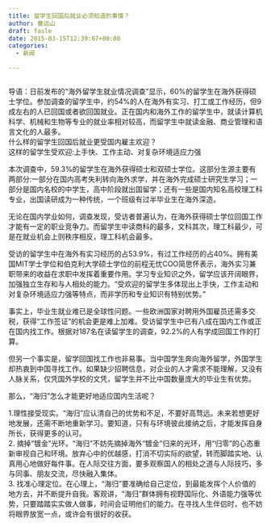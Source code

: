 ```yaml
---
title: 留学生回国后就业必须知道的事情？
author: 童远山
draft: fasle
date: 2015-03-15T12:39:07+00:00
categories:
  - 新闻

---
```

<img decoding="async" src="http://52sask.qiniudn.com/uploads/article/20150205/04c26488cbc02aecaacb17a90ee17336.jpg" alt="" />

导语：日前发布的“海外留学生就业情况调查”显示，60%的留学生在海外获得硕士学位。参加调查的留学生中，约54%的人在海外有实习、打工或工作经历，但9成左右的人已回国或者欲回国就业。正在国内和海外工作的留学生中，就读计算机科学、机械和生物等专业的就业率相对较高，而留学生中就读金融、商业管理和语言文化的人最多。  
什么样的留学生回国后就业更受国内雇主欢迎？  
这样的留学生受欢迎:上手快、工作主动、对复杂环境适应力强  
<!--more-->

  
本次调查中，59.3%的留学生在海外获得硕士和双硕士学位。这部分生源主要有两部分:一部分在国内高考失利转向海外求学，并在海外完成硕士研究生学习；一部分是国内名校的中学生，高中阶段就出国留学；还有一些是国内知名高校理工科专业，出国读研成为一种传统，一个班级有过半毕业生在海外深造。

无论在国内学业如何，调查发现，受访者普遍认为，在海外获得硕士学位回国工作才能有一定的职业竞争力。而留学生中读商科的最多，文科其次，理工科最少，可是在就业机会上则秩序相反，理工科机会最多。

受访的留学生中在海外有实习经历的占53.9%，有过工作经历的占40%。拥有美国MIT学士学位和伯克利大学硕士学位的前程无忧COO简思怀表示，海外实习兼职带来的收益在求职中发挥着重要作用。学习专业知识之外，留学应该开阔眼界，加强独立生存和与人相处的能力。“受欢迎的留学生多体现出上手快，工作主动和对复杂环境适应力强等特点，而非学历和专业知识有特别优势。”

事实上，毕业生就业难已是全球性问题。一些欧洲国家对聘用外国雇员还需多交税，获得“工作签证”的机会更是难上加难。受访留学生中已有八成在国内工作或正在国内找工作。根据对187名在读留学生的调查，92.2%的人有学成回国工作的打算。

但另一个事实是，留学回国找工作也非易事。当中国学生奔向海外留学，外国学生却热衷到中国寻找工作。如果缺少招聘信息，对企业的人才需求不能理解，又没有人脉关系，仅凭国外学校的文凭，留学生并不比中国数量庞大的毕业生有优势。

那么，“海归”怎么才能更好地适应国内生活呢？

1.理性接受现实。“海归”应认清自己的优势和不足，不要好高骛远。未来若想更好地发展，还需不断地重新学习。要知道，只有与环境彼此接纳之后，才能发挥自身所长，获得更多的认可。  
2. 摘掉“镀金”光环。“海归”不妨先摘掉海外“镀金”归来的光环，用“归零”的心态重新审视自己和环境。放弃心中的优越感，打消不切实际的欲望，转而脚踏实地、认真用心地做好每件事。在人际交往方面，要多观察国人的相处之道与人际技巧，多与同事、朋友交流，尽快融入集体。  
3. 找准心理定位。在心理上，“海归”要准确给自己定位，到最能发挥个人价值的地方去，并不断提升自我。客观讲，“海归”群体拥有视野国际化、外语能力强等优势，只要踏踏实实做人做事，时间会证明他们的能力。在寻找人生伴侣时，也不妨将眼界放宽一点，或许会有很好的收获。